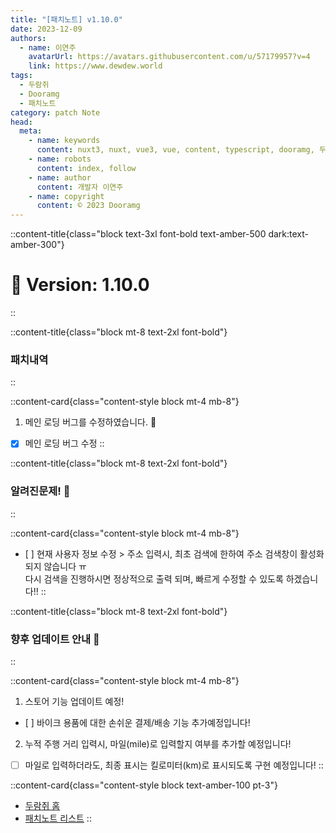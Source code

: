 ```yaml
---
title: "[패치노트] v1.10.0"
date: 2023-12-09
authors:
  - name: 이연주
    avatarUrl: https://avatars.githubusercontent.com/u/57179957?v=4
    link: https://www.dewdew.world
tags:
  - 두람쥐
  - Dooramg
  - 패치노트
category: patch Note
head:
  meta:
    - name: keywords
      content: nuxt3, nuxt, vue3, vue, content, typescript, dooramg, 두람쥐, 패치노트, patchnote
    - name: robots
      content: index, follow
    - name: author
      content: 개발자 이연주
    - name: copyright
      content: © 2023 Dooramg
---
```


::content-title{class="block text-3xl font-bold text-amber-500 dark:text-amber-300"}
# 🐌 **Version: 1.10.0**
::

::content-title{class="block mt-8 text-2xl font-bold"}
### 패치내역
::

::content-card{class="content-style block mt-4 mb-8"}
1. 메인 로딩 버그를 수정하였습니다. 👾
- [x] 메인 로딩 버그 수정
::

::content-title{class="block mt-8 text-2xl font-bold"}
### 알려진문제! 🔧
::

::content-card{class="content-style block mt-4 mb-8"}
- [ ] 현재 사용자 정보 수정 > 주소 입력시, 최초 검색에 한하여 주소 검색창이 활성화 되지 않습니다 ㅠ  
  다시 검색을 진행하시면 정상적으로 출력 되며, 빠르게 수정할 수 있도록 하겠습니다!!
::

::content-title{class="block mt-8 text-2xl font-bold"}
### 향후 업데이트 안내 🌱
::

::content-card{class="content-style block mt-4 mb-8"}
1. 스토어 기능 업데이트 예정!
- [ ] 바이크 용품에 대한 손쉬운 결제/배송 기능 추가예정입니다!

2. 누적 주행 거리 입력시, 마일(mile)로 입력할지 여부를 추가할 예정입니다!
- [ ] 마일로 입력하더라도, 최종 표시는 킬로미터(km)로 표시되도록 구현 예정입니다!
::

::content-card{class="content-style block text-amber-100 pt-3"}
- [두람쥐 홈](/)
- [패치노트 리스트](/patch)
::